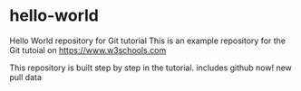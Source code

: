 # hello-world
Hello World repository for Git tutorial
This is an example repository for the Git tutoial on https://www.w3schools.com

This repository is built step by step in the tutorial.
includes github now! 
new pull data
